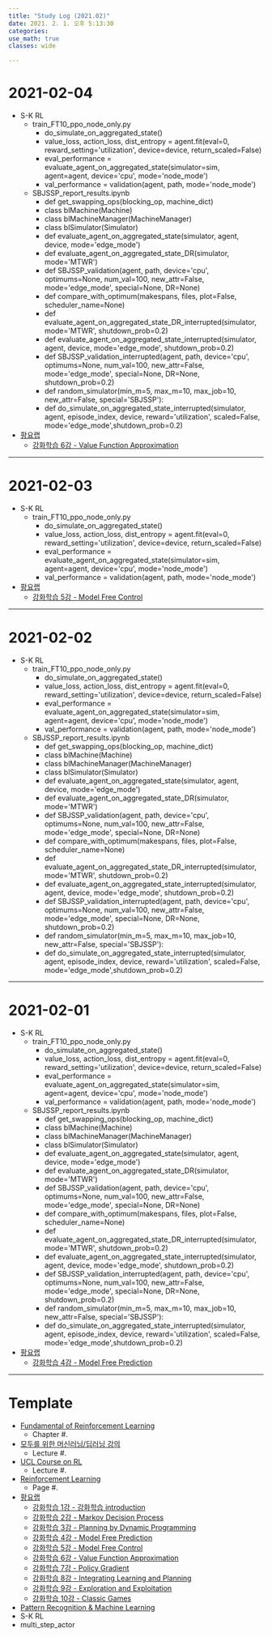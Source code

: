 ```yaml
---
title: "Study Log (2021.02)"
date: 2021. 2. 1. 오후 5:13:30
categories:
use_math: true
classes: wide

---
```


# 2021-02-04
* S-K RL
  * train_FT10_ppo_node_only.py
    * do_simulate_on_aggregated_state()
    * value_loss, action_loss, dist_entropy = agent.fit(eval=0, reward_setting='utilization', device=device, return_scaled=False)
    * eval_performance = evaluate_agent_on_aggregated_state(simulator=sim, agent=agent, device='cpu', mode='node_mode')
    * val_performance = validation(agent, path, mode='node_mode')
  * SBJSSP_report_results.ipynb
    * def get_swapping_ops(blocking_op, machine_dict)
    * class blMachine(Machine)
    * class blMachineManager(MachineManager)
    * class blSimulator(Simulator)
    * def evaluate_agent_on_aggregated_state(simulator, agent, device, mode='edge_mode')
    * def evaluate_agent_on_aggregated_state_DR(simulator, mode='MTWR')
    * def SBJSSP_validation(agent, path, device='cpu', optimums=None, num_val=100, new_attr=False, mode='edge_mode', special=None, DR=None)
    * def compare_with_optimum(makespans, files, plot=False, scheduler_name=None)
    * def evaluate_agent_on_aggregated_state_DR_interrupted(simulator, mode='MTWR', shutdown_prob=0.2)
    * def evaluate_agent_on_aggregated_state_interrupted(simulator, agent, device, mode='edge_mode', shutdown_prob=0.2)
    * def SBJSSP_validation_interrupted(agent, path, device='cpu', optimums=None, num_val=100, new_attr=False, mode='edge_mode', special=None, DR=None, shutdown_prob=0.2)
    * def random_simulator(min_m=5, max_m=10, max_job=10, new_attr=False, special='SBJSSP'):
    * def do_simulate_on_aggregated_state_interrupted(simulator, agent, episode_index, device, reward='utilization', scaled=False, mode='edge_mode',shutdown_prob=0.2)
* [팡요랩](https://www.youtube.com/playlist?list=PLpRS2w0xWHTcTZyyX8LMmtbcMXpd3s4TU)
  * [강화학습 6강 - Value Function Approximation](https://www.youtube.com/watch?v=71nH1BUjhNw)

---

# 2021-02-03
* S-K RL
  * train_FT10_ppo_node_only.py
    * do_simulate_on_aggregated_state()
    * value_loss, action_loss, dist_entropy = agent.fit(eval=0, reward_setting='utilization', device=device, return_scaled=False)
    * eval_performance = evaluate_agent_on_aggregated_state(simulator=sim, agent=agent, device='cpu', mode='node_mode')
    * val_performance = validation(agent, path, mode='node_mode')
* [팡요랩](https://www.youtube.com/playlist?list=PLpRS2w0xWHTcTZyyX8LMmtbcMXpd3s4TU)
  * [강화학습 5강 - Model Free Control](https://www.youtube.com/watch?v=2h-FD3e1YgQ)

---

# 2021-02-02
* S-K RL
  * train_FT10_ppo_node_only.py
    * do_simulate_on_aggregated_state()
    * value_loss, action_loss, dist_entropy = agent.fit(eval=0, reward_setting='utilization', device=device, return_scaled=False)
    * eval_performance = evaluate_agent_on_aggregated_state(simulator=sim, agent=agent, device='cpu', mode='node_mode')
    * val_performance = validation(agent, path, mode='node_mode')
  * SBJSSP_report_results.ipynb
    * def get_swapping_ops(blocking_op, machine_dict)
    * class blMachine(Machine)
    * class blMachineManager(MachineManager)
    * class blSimulator(Simulator)
    * def evaluate_agent_on_aggregated_state(simulator, agent, device, mode='edge_mode')
    * def evaluate_agent_on_aggregated_state_DR(simulator, mode='MTWR')
    * def SBJSSP_validation(agent, path, device='cpu', optimums=None, num_val=100, new_attr=False, mode='edge_mode', special=None, DR=None)
    * def compare_with_optimum(makespans, files, plot=False, scheduler_name=None)
    * def evaluate_agent_on_aggregated_state_DR_interrupted(simulator, mode='MTWR', shutdown_prob=0.2)
    * def evaluate_agent_on_aggregated_state_interrupted(simulator, agent, device, mode='edge_mode', shutdown_prob=0.2)
    * def SBJSSP_validation_interrupted(agent, path, device='cpu', optimums=None, num_val=100, new_attr=False, mode='edge_mode', special=None, DR=None, shutdown_prob=0.2)
    * def random_simulator(min_m=5, max_m=10, max_job=10, new_attr=False, special='SBJSSP'):
    * def do_simulate_on_aggregated_state_interrupted(simulator, agent, episode_index, device, reward='utilization', scaled=False, mode='edge_mode',shutdown_prob=0.2)

---

# 2021-02-01
* S-K RL
  * train_FT10_ppo_node_only.py
    * do_simulate_on_aggregated_state()
    * value_loss, action_loss, dist_entropy = agent.fit(eval=0, reward_setting='utilization', device=device, return_scaled=False)
    * eval_performance = evaluate_agent_on_aggregated_state(simulator=sim, agent=agent, device='cpu', mode='node_mode')
    * val_performance = validation(agent, path, mode='node_mode')
  * SBJSSP_report_results.ipynb
    * def get_swapping_ops(blocking_op, machine_dict)
    * class blMachine(Machine)
    * class blMachineManager(MachineManager)
    * class blSimulator(Simulator)
    * def evaluate_agent_on_aggregated_state(simulator, agent, device, mode='edge_mode')
    * def evaluate_agent_on_aggregated_state_DR(simulator, mode='MTWR')
    * def SBJSSP_validation(agent, path, device='cpu', optimums=None, num_val=100, new_attr=False, mode='edge_mode', special=None, DR=None)
    * def compare_with_optimum(makespans, files, plot=False, scheduler_name=None)
    * def evaluate_agent_on_aggregated_state_DR_interrupted(simulator, mode='MTWR', shutdown_prob=0.2)
    * def evaluate_agent_on_aggregated_state_interrupted(simulator, agent, device, mode='edge_mode', shutdown_prob=0.2)
    * def SBJSSP_validation_interrupted(agent, path, device='cpu', optimums=None, num_val=100, new_attr=False, mode='edge_mode', special=None, DR=None, shutdown_prob=0.2)
    * def random_simulator(min_m=5, max_m=10, max_job=10, new_attr=False, special='SBJSSP'):
    * def do_simulate_on_aggregated_state_interrupted(simulator, agent, episode_index, device, reward='utilization', scaled=False, mode='edge_mode',shutdown_prob=0.2)
* [팡요랩](https://www.youtube.com/playlist?list=PLpRS2w0xWHTcTZyyX8LMmtbcMXpd3s4TU)
  * [강화학습 4강 - Model Free Prediction](https://www.youtube.com/watch?v=47FyZtBRglI)

---

# Template
* [Fundamental of Reinforcement Learning](https://dnddnjs.gitbook.io/rl/)
  * Chapter #.
* [모두를 위한 머신러닝/딥러닝 강의](http://hunkim.github.io/ml/)
  * Lecture #.
* [UCL Course on RL](http://www0.cs.ucl.ac.uk/staff/d.silver/web/Teaching.html)
  * Lecture #.
* [Reinforcement Learning](http://incompleteideas.net/book/the-book-2nd.html)
  * Page #.
* [팡요랩](https://www.youtube.com/playlist?list=PLpRS2w0xWHTcTZyyX8LMmtbcMXpd3s4TU)
  * [강화학습 1강 - 강화학습 introduction](https://www.youtube.com/watch?v=wYgyiCEkwC8)
  * [강화학습 2강 - Markov Decision Process](https://www.youtube.com/watch?v=NMesGSXr8H4)
  * [강화학습 3강 - Planning by Dynamic Programming](https://www.youtube.com/watch?v=rrTxOkbHj-M)
  * [강화학습 4강 - Model Free Prediction](https://www.youtube.com/watch?v=47FyZtBRglI)
  * [강화학습 5강 - Model Free Control](https://www.youtube.com/watch?v=2h-FD3e1YgQ)
  * [강화학습 6강 - Value Function Approximation](https://www.youtube.com/watch?v=71nH1BUjhNw)
  * [강화학습 7강 - Policy Gradient](https://www.youtube.com/watch?v=2YFBordM1fA)
  * [강화학습 8강 - Integrating Learning and Planning](https://www.youtube.com/watch?v=S216ZLuCdM0)
  * [강화학습 9강 - Exploration and Exploitation](https://www.youtube.com/watch?v=nm6RwuA_pGE)
  * [강화학습 10강 - Classic Games](https://www.youtube.com/watch?v=C5_2v4pRc5c)
* [Pattern Recognition & Machine Learning](http://norman3.github.io/prml/)
* S-K RL
* multi_step_actor
